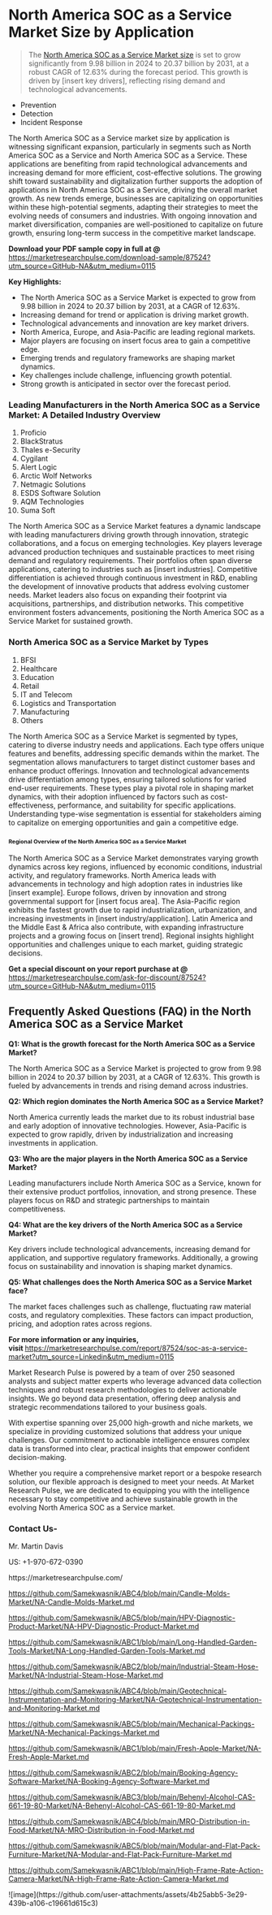 <h1>North America SOC as a Service Market&nbsp;Size by Application</h1><blockquote><p>The <a href="https://marketresearchpulse.com/download-sample/87524?utm_source=GitHub-NA&amp;utm_medium=0115">North America SOC as a Service Market size</a> is set to grow significantly from 9.98 billion in 2024 to 20.37 billion by 2031, at a robust CAGR of 12.63% during the forecast period. This growth is driven by [insert key drivers], reflecting rising demand and technological advancements.</p></blockquote><ul><li>Prevention <li> Detection <li> Incident Response</li></ul><p>The North America SOC as a Service market size by application is witnessing significant expansion, particularly in segments such as North America SOC as a Service and North America SOC as a Service. These applications are benefiting from rapid technological advancements and increasing demand for more efficient, cost-effective solutions. The growing shift toward sustainability and digitalization further supports the adoption of applications in North America SOC as a Service, driving the overall market growth. As new trends emerge, businesses are capitalizing on opportunities within these high-potential segments, adapting their strategies to meet the evolving needs of consumers and industries. With ongoing innovation and market diversification, companies are well-positioned to capitalize on future growth, ensuring long-term success in the competitive market landscape.</p><p><strong>Download your PDF sample copy in full at @ </strong><a href="https://marketresearchpulse.com/download-sample/87524?utm_source=GitHub-NA&amp;utm_medium=0115">https://marketresearchpulse.com/download-sample/87524?utm_source=GitHub-NA&amp;utm_medium=0115</a></p><p><strong>Key Highlights: </strong></p><ul><li>The North America SOC as a Service Market is expected to grow from 9.98 billion in 2024 to 20.37 billion by 2031, at a CAGR of 12.63%.</li><li>Increasing demand for trend or application is driving market growth.</li><li>Technological advancements and innovation are key market drivers.</li><li>North America, Europe, and Asia-Pacific are leading regional markets.</li><li>Major players are focusing on insert focus area to gain a competitive edge.</li><li>Emerging trends and regulatory frameworks are shaping market dynamics.</li><li>Key challenges include challenge, influencing growth potential.</li><li>Strong growth is anticipated in sector over the forecast period.</li></ul><h3>Leading Manufacturers in the North America SOC as a Service Market: A Detailed Industry Overview</h3><ol><li>Proficio</li><li>BlackStratus</li><li>Thales e-Security</li><li>Cygilant</li><li>Alert Logic</li><li>Arctic Wolf Networks</li><li>Netmagic Solutions</li><li>ESDS Software Solution</li><li>AQM Technologies</li><li>Suma Soft</li></ol><div class="flex max-w-full flex-col flex-grow"><div class="min-h-8 text-message flex w-full flex-col items-end gap-2 whitespace-normal break-words [.text-message+&amp;]:mt-5" dir="auto" data-message-author-role="assistant" data-message-id="fd8432e4-4910-450d-b182-61b7bfb0a01f" data-message-model-slug="gpt-4o"><div class="flex w-full flex-col gap-1 empty:hidden first:pt-[3px]"><div class="markdown prose w-full break-words dark:prose-invert light"><p>The North America SOC as a Service Market features a dynamic landscape with leading manufacturers driving growth through innovation, strategic collaborations, and a focus on emerging technologies. Key players leverage advanced production techniques and sustainable practices to meet rising demand and regulatory requirements. Their portfolios often span diverse applications, catering to industries such as [insert industries]. Competitive differentiation is achieved through continuous investment in R&amp;D, enabling the development of innovative products that address evolving customer needs. Market leaders also focus on expanding their footprint via acquisitions, partnerships, and distribution networks. This competitive environment fosters advancements, positioning the North America SOC as a Service Market for sustained growth.</p></div></div></div></div><h3>North America SOC as a Service Market by Types</h3><ol><li>BFSI <li> Healthcare <li> Education <li> Retail <li> IT and Telecom <li> Logistics and Transportation <li> Manufacturing <li> Others</li></ol><div class="flex max-w-full flex-col flex-grow"><div class="min-h-8 text-message flex w-full flex-col items-end gap-2 whitespace-normal break-words [.text-message+&amp;]:mt-5" dir="auto" data-message-author-role="assistant" data-message-id="084470be-0bb7-4664-bddf-5156b4f41249" data-message-model-slug="gpt-4o-mini"><div class="flex w-full flex-col gap-1 empty:hidden first:pt-[3px]"><div class="markdown prose w-full break-words dark:prose-invert light"><p>The North America SOC as a Service Market is segmented by types, catering to diverse industry needs and applications. Each type offers unique features and benefits, addressing specific demands within the market. The segmentation allows manufacturers to target distinct customer bases and enhance product offerings. Innovation and technological advancements drive differentiation among types, ensuring tailored solutions for varied end-user requirements. These types play a pivotal role in shaping market dynamics, with their adoption influenced by factors such as cost-effectiveness, performance, and suitability for specific applications. Understanding type-wise segmentation is essential for stakeholders aiming to capitalize on emerging opportunities and gain a competitive edge.</p></div></div></div></div><h3><span style="font-size: 11px;">Regional Overview of the North America SOC as a Service Market</span></h3><div class="flex max-w-full flex-col flex-grow"><div class="min-h-8 text-message flex w-full flex-col items-end gap-2 whitespace-normal break-words [.text-message+&amp;]:mt-5" dir="auto" data-message-author-role="assistant" data-message-id="e9038762-ce64-4e30-91c9-9bd413514231" data-message-model-slug="gpt-4o-mini"><div class="flex w-full flex-col gap-1 empty:hidden first:pt-[3px]"><div class="markdown prose w-full break-words dark:prose-invert light"><p>The North America SOC as a Service Market demonstrates varying growth dynamics across key regions, influenced by economic conditions, industrial activity, and regulatory frameworks. North America leads with advancements in technology and high adoption rates in industries like [insert example]. Europe follows, driven by innovation and strong governmental support for [insert focus area]. The Asia-Pacific region exhibits the fastest growth due to rapid industrialization, urbanization, and increasing investments in [insert industry/application]. Latin America and the Middle East &amp; Africa also contribute, with expanding infrastructure projects and a growing focus on [insert trend]. Regional insights highlight opportunities and challenges unique to each market, guiding strategic decisions.</p></div></div></div></div><p><strong>Get a special discount on your report purchase at @ </strong><a href="https://marketresearchpulse.com/ask-for-discount/87524?utm_source=GitHub-NA&amp;utm_medium=0115">https://marketresearchpulse.com/ask-for-discount/87524?utm_source=GitHub-NA&amp;utm_medium=0115</a></p><h2>Frequently Asked Questions (FAQ) in the North America SOC as a Service Market</h2><p><strong>Q1: What is the growth forecast for the North America SOC as a Service Market?</strong></p><p>The North America SOC as a Service Market is projected to grow from 9.98 billion in 2024 to 20.37 billion by 2031, at a CAGR of 12.63%. This growth is fueled by advancements in trends and rising demand across industries.</p><p><strong>Q2: Which region dominates the North America SOC as a Service Market?</strong></p><p>North America currently leads the market due to its robust industrial base and early adoption of innovative technologies. However, Asia-Pacific is expected to grow rapidly, driven by industrialization and increasing investments in application.</p><p><strong>Q3: Who are the major players in the North America SOC as a Service Market?</strong></p><p>Leading manufacturers include North America SOC as a Service, known for their extensive product portfolios, innovation, and strong presence. These players focus on R&amp;D and strategic partnerships to maintain competitiveness.</p><p><strong>Q4: What are the key drivers of the North America SOC as a Service Market?</strong></p><p>Key drivers include technological advancements, increasing demand for application, and supportive regulatory frameworks. Additionally, a growing focus on sustainability and innovation is shaping market dynamics.</p><p><strong>Q5: What challenges does the North America SOC as a Service Market face?</strong></p><p>The market faces challenges such as challenge, fluctuating raw material costs, and regulatory complexities. These factors can impact production, pricing, and adoption rates across regions.</p><p><strong>For more information or any inquiries, visit&nbsp;</strong><a href="https://marketresearchpulse.com/report/87524/soc-as-a-service-market?utm_source=Linkedin&utm_medium=0115">https://marketresearchpulse.com/report/87524/soc-as-a-service-market?utm_source=Linkedin&utm_medium=0115</a></p><p>Market Research Pulse is powered by a team of over 250 seasoned analysts and subject matter experts who leverage advanced data collection techniques and robust research methodologies to deliver actionable insights. We go beyond data presentation, offering deep analysis and strategic recommendations tailored to your business goals.</p><p>With expertise spanning over 25,000 high-growth and niche markets, we specialize in providing customized solutions that address your unique challenges. Our commitment to actionable intelligence ensures complex data is transformed into clear, practical insights that empower confident decision-making.</p><p>Whether you require a comprehensive market report or a bespoke research solution, our flexible approach is designed to meet your needs. At Market Research Pulse, we are dedicated to equipping you with the intelligence necessary to stay competitive and achieve sustainable growth in the evolving North America SOC as a Service market.</p><h3><strong>Contact Us-</strong></h3><p>Mr. Martin Davis</p><p>US: +1-970-672-0390</p><p>https://marketresearchpulse.com/</p><p><a href="https://github.com/Samekwasnik/ABC4/blob/main/Candle-Molds-Market/NA-Candle-Molds-Market.md">https://github.com/Samekwasnik/ABC4/blob/main/Candle-Molds-Market/NA-Candle-Molds-Market.md</a></p><p><a href="https://github.com/Samekwasnik/ABC5/blob/main/HPV-Diagnostic-Product-Market/NA-HPV-Diagnostic-Product-Market.md">https://github.com/Samekwasnik/ABC5/blob/main/HPV-Diagnostic-Product-Market/NA-HPV-Diagnostic-Product-Market.md</a></p><p><a href="https://github.com/Samekwasnik/ABC1/blob/main/Long-Handled-Garden-Tools-Market/NA-Long-Handled-Garden-Tools-Market.md">https://github.com/Samekwasnik/ABC1/blob/main/Long-Handled-Garden-Tools-Market/NA-Long-Handled-Garden-Tools-Market.md</a></p><p><a href="https://github.com/Samekwasnik/ABC2/blob/main/Industrial-Steam-Hose-Market/NA-Industrial-Steam-Hose-Market.md">https://github.com/Samekwasnik/ABC2/blob/main/Industrial-Steam-Hose-Market/NA-Industrial-Steam-Hose-Market.md</a></p><p><a href="https://github.com/Samekwasnik/ABC4/blob/main/Geotechnical-Instrumentation-and-Monitoring-Market/NA-Geotechnical-Instrumentation-and-Monitoring-Market.md">https://github.com/Samekwasnik/ABC4/blob/main/Geotechnical-Instrumentation-and-Monitoring-Market/NA-Geotechnical-Instrumentation-and-Monitoring-Market.md</a></p><p><a href="https://github.com/Samekwasnik/ABC5/blob/main/Mechanical-Packings-Market/NA-Mechanical-Packings-Market.md">https://github.com/Samekwasnik/ABC5/blob/main/Mechanical-Packings-Market/NA-Mechanical-Packings-Market.md</a></p><p><a href="https://github.com/Samekwasnik/ABC1/blob/main/Fresh-Apple-Market/NA-Fresh-Apple-Market.md">https://github.com/Samekwasnik/ABC1/blob/main/Fresh-Apple-Market/NA-Fresh-Apple-Market.md</a></p><p><a href="https://github.com/Samekwasnik/ABC2/blob/main/Booking-Agency-Software-Market/NA-Booking-Agency-Software-Market.md">https://github.com/Samekwasnik/ABC2/blob/main/Booking-Agency-Software-Market/NA-Booking-Agency-Software-Market.md</a></p><p><a href="https://github.com/Samekwasnik/ABC3/blob/main/Behenyl-Alcohol-CAS-661-19-80-Market/NA-Behenyl-Alcohol-CAS-661-19-80-Market.md">https://github.com/Samekwasnik/ABC3/blob/main/Behenyl-Alcohol-CAS-661-19-80-Market/NA-Behenyl-Alcohol-CAS-661-19-80-Market.md</a></p><p><a href="https://github.com/Samekwasnik/ABC4/blob/main/MRO-Distribution-in-Food-Market/NA-MRO-Distribution-in-Food-Market.md">https://github.com/Samekwasnik/ABC4/blob/main/MRO-Distribution-in-Food-Market/NA-MRO-Distribution-in-Food-Market.md</a></p><p><a href="https://github.com/Samekwasnik/ABC5/blob/main/Modular-and-Flat-Pack-Furniture-Market/NA-Modular-and-Flat-Pack-Furniture-Market.md">https://github.com/Samekwasnik/ABC5/blob/main/Modular-and-Flat-Pack-Furniture-Market/NA-Modular-and-Flat-Pack-Furniture-Market.md</a></p><p><a href="https://github.com/Samekwasnik/ABC1/blob/main/High-Frame-Rate-Action-Camera-Market/NA-High-Frame-Rate-Action-Camera-Market.md">https://github.com/Samekwasnik/ABC1/blob/main/High-Frame-Rate-Action-Camera-Market/NA-High-Frame-Rate-Action-Camera-Market.md</a></p>
![image](https://github.com/user-attachments/assets/4b25abb5-3e29-439b-a106-c19661d615c3)
